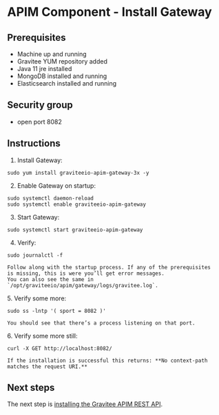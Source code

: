 # APIM Component - Install Gateway

## Prerequisites

* Machine up and running
* Gravitee YUM repository added
* Java 11 jre installed
* MongoDB installed and running
* Elasticsearch installed and running

## Security group

* open port 8082

## Instructions

1. Install Gateway:

```
sudo yum install graviteeio-apim-gateway-3x -y
```

2. Enable Gateway on startup:

```
sudo systemctl daemon-reload
sudo systemctl enable graviteeio-apim-gateway
```

3. Start Gateway:

```
sudo systemctl start graviteeio-apim-gateway
```

4. Verify:

```
sudo journalctl -f
```

```
Follow along with the startup process. If any of the prerequisites
is missing, this is were you’ll get error messages.
You can also see the same in `/opt/graviteeio/apim/gateway/logs/gravitee.log`.
```

5\. Verify some more:

```
sudo ss -lntp '( sport = 8082 )'
```

```
You should see that there’s a process listening on that port.
```

6\. Verify some more still:

```
curl -X GET http://localhost:8082/
```

```
If the installation is successful this returns: **No context-path
matches the request URI.**
```

## Next steps

The next step is [installing the Gravitee APIM REST API](installation-guide-amazon-rest-api.md).
